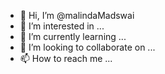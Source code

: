 - 👋 Hi, I’m @malindaMadswai
- 👀 I’m interested in ...
- 🌱 I’m currently learning ...
- 💞️ I’m looking to collaborate on ...
- 📫 How to reach me ...

<!---
malindaMadswai/malindaMadswai is a ✨ special ✨ repository because its `README.md` (this file) appears on your GitHub profile.
You can click the Preview link to take a look at your changes.
--->
